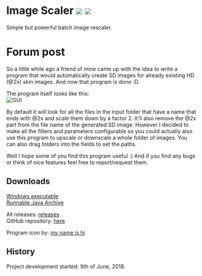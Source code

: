 # Image Scaler ![](https://img.shields.io/github/release/RoanH/ImageScaler.svg) ![](https://img.shields.io/github/downloads/RoanH/ImageScaler/total.svg)
Simple but powerful batch image rescaler.

# Forum post
So a little while ago a friend of mine came up with the idea to write a program that would automatically create SD images for already existing HD (@2x) skin images.
And now that program is done :D.

The program itself looks like this:    
![GUI](https://i.imgur.com/vZMgkkf.png)

By default it will look for all the files in the input folder that have a name that ends with @2x and scale them down by a factor 2. It'll also remove the @2x part from the file name of the generated SD image. 
However I decided to make all the filters and parameters configurable so you could actually also use this program to upscale or downscale a whole folder of images. You can also drag folders into the fields to set the paths.

Well I hope some of you find this program useful :)
And if you find any bugs or think of nice features feel free to report/request them. 

## Downloads
[Windows executable](https://github.com/RoanH/ImageScaler/releases/download/v2.3/ImageScaler-v2.3.exe)<br>
[Runnable Java Archive](https://github.com/RoanH/ImageScaler/releases/download/v2.3/ImageScaler-v2.3.jar)

All releases: [releases](https://github.com/RoanH/ImageScaler/releases)<br>
GitHub repository: [here](https://github.com/RoanH/ImageScaler)

Program icon by: [my name is hi](https://osu.ppy.sh/u/4738743)

## History
Project development started: 9th of June, 2018.
